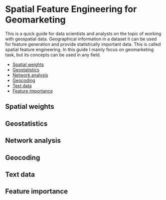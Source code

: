 # Spatial Feature Engineering for Geomarketing

This is a quick guide for data scientists and analysts on the topic of working with geospatial data.
Geographical information in a dataset it can be used for feature generation and provide statistically important data.
This is called spatial feature engineering. In this guide I mainly focus on geomarketing task, but its concepts can be used in any field.

* [Spatial weights](https://github.com/Denikozub/Geomarketing/blob/main/README.md#spatial-weights)
* [Geostatistics](https://github.com/Denikozub/Geomarketing/blob/main/README.md#geostatistics)
* [Network analysis](https://github.com/Denikozub/Geomarketing/blob/main/README.md#network-analysis)
* [Geocoding](https://github.com/Denikozub/Geomarketing/blob/main/README.md#geocoding)
* [Text data](https://github.com/Denikozub/Geomarketing/blob/main/README.md#text-data)
* [Feature importance](https://github.com/Denikozub/Geomarketing/blob/main/README.md#feature-importance)

## Spatial weights

## Geostatistics

## Network analysis

## Geocoding

## Text data

## Feature importance
